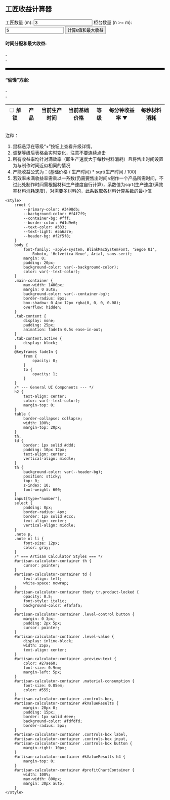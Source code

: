 <body>
    <div class="main-container">
        <div id="artisan-calculator-container" class="tab-content active">
            <h2>工匠收益计算器</h2>
            <div class="controls-box" id="controls">
                <label for="craftsmenInput">工匠数量 (m):</label>
                <input type="number" id="craftsmenInput" value="3" min="1">
                <label for="countersInput">柜台数量 (n >= m):</label>
                <input type="number" id="countersInput" value="5" min="1">
                <button id="calculateKValuesBtn">计算k值和最大收益</button>
            </div>
            <div id="kValueResults">
                <h4>时间分配和最大收益:</h4>
                <div id="maxProfitResult">-</div>
                <div id="kDistributionResult">-</div>
                <hr style="margin: 15px 0; border-style: dashed;">
                <h4>“偷懒”方案:</h4>
                <div id="lazySchemeProfitResult">-</div>
                <div id="improvementRateResult">-</div>
            </div>
            <div id="profitChartContainer"><canvas id="profitRateChart"></canvas></div>
            <div style="overflow-x: auto;">
                <table id="productTable">
                    <thead>
                        <tr>
                            <th><input type="checkbox" id="toggleAllLockCheckbox" title="切换全部解锁/未解锁"> 解锁</th>
                            <th>产品</th>
                            <th>当前生产时间</th>
                            <th>当前基础价格</th>
                            <th id="levelHeader">等级</th>
                            <th id="sortHeaderRate">每分钟收益率 <span>▼</span></th>
                            <th>每秒材料消耗</th>
                        </tr>
                    </thead>
                    <tbody></tbody>
                </table>
            </div>
            <div class="note">
                <p>注释：</p>
                <ol>
                    <li>鼠标悬浮在等级“+”按钮上查看升级详情。</li>
                    <li>调整等级后表格会实时变化，注意不要连续点击</li>
                    <li>所有收益率均针对满效率（即生产速度大于每秒材料消耗）且将售出时间设置为与制作时间近似相同的情况</li>
                    <li>产能收益公式为：(基础价格 / 生产时间) * sqrt(生产时间 / 100)</li>
                    <li>若效率未满收益率需乘以一系数(仍需要售出时间≈制作一个产品所需时间，不过此处制作时间需根据材料生产速度自行计算)，系数值为sqrt(生产速度/满效率材料消耗速度)，对需要多材料的，此系数取各材料计算系数的最小值</li>
                </ol>
            </div>
        </div>
    </div>
    <script>
        document.addEventListener('DOMContentLoaded', function () {
            // ===================================================================
            // SCRIPT FOR: 工匠收益计算器 (Artisan Profit Calculator)
            // ===================================================================
            (function () {
                // All artisan calculator code is placed here...
                const MAX_DISPLAY_LEVEL = 5;
                const initialProductsData = [
                    { name: "绳子", productionTimeStr: "1m", materials: "纤维100k", basePrice: 10, isUnlocked: true, level: 1, upgrade1_desc: "解锁袋子", upgrade1_req: 100, upgrade2_desc: "时间->40s", upgrade2_req: 750, upgrade3_desc: "价格->14", upgrade3_req: 4800, upgrade4_desc: "时间->30s", upgrade4_req: 27000 },
                    { name: "木板", productionTimeStr: "2m", materials: "木头250k", basePrice: 22, isUnlocked: true, level: 1, upgrade1_desc: "时间->1m30s", upgrade1_req: 60, upgrade2_desc: "解锁橱柜", upgrade2_req: 450, upgrade3_desc: "价格->30", upgrade3_req: 3200, upgrade4_desc: "时间->1m15s", upgrade4_req: 16500 },
                    { name: "砖块", productionTimeStr: "4m", materials: "石头600k", basePrice: 48, isUnlocked: true, level: 1, upgrade1_desc: "价格->66", upgrade1_req: 40, upgrade2_desc: "时间->3m", upgrade2_req: 300, upgrade3_desc: "解锁哑铃", upgrade3_req: 2000, upgrade4_desc: "价格->84", upgrade4_req: 12000 },
                    { name: "螺丝", productionTimeStr: "2m", materials: "金属800k", basePrice: 25, isUnlocked: true, level: 1, upgrade1_desc: "价格->34", upgrade1_req: 100, upgrade2_desc: "时间->1m40s", upgrade2_req: 550, upgrade3_desc: "解锁剪刀", upgrade3_req: 4400, upgrade4_desc: "价格->44", upgrade4_req: 21000 },
                    { name: "水瓶", productionTimeStr: "1m10s", materials: "水1.5m", basePrice: 15, isUnlocked: true, level: 1, upgrade1_desc: "时间->50s", upgrade1_req: 300, upgrade2_desc: "时间->35s", upgrade2_req: 1700, upgrade3_desc: "解锁草药茶", upgrade3_req: 9250, upgrade4_desc: "时间->25s", upgrade4_req: 53000 },
                    { name: "鸡尾酒杯", productionTimeStr: "3m30s", materials: "玻璃2.5m", basePrice: 50, isUnlocked: true, level: 1, upgrade1_desc: "价格->67", upgrade1_req: 45, upgrade2_desc: "时间->3m", upgrade2_req: 360, upgrade3_desc: "解锁玻璃杯", upgrade3_req: 2500, upgrade4_desc: "价格->86", upgrade4_req: 14500 },
                    { name: "回力标", productionTimeStr: "2m20s", materials: "硬木4m", basePrice: 38, isUnlocked: true, level: 1, upgrade1_desc: "价格->51", upgrade1_req: 45, upgrade2_desc: "时间->2m", upgrade2_req: 360, upgrade3_desc: "价格->65", upgrade3_req: 14500, upgrade4_desc: "", upgrade4_req: null },
                    { name: "抛光宝石", productionTimeStr: "2m40s", materials: "宝石6.5m", basePrice: 36, isUnlocked: true, level: 1, upgrade1_desc: "价格->47", upgrade1_req: 55, upgrade2_desc: "时间->2m20s", upgrade2_req: 380, upgrade3_desc: "价格->60", upgrade3_req: 13500, upgrade4_desc: "", upgrade4_req: null },
                    { name: "油灯", productionTimeStr: "4m30s", materials: "油10m", basePrice: 51, isUnlocked: true, level: 1, upgrade1_desc: "价格->65", upgrade1_req: 40, upgrade2_desc: "时间->3m45s", upgrade2_req: 330, upgrade3_desc: "价格->82", upgrade3_req: 12400, upgrade4_desc: "", upgrade4_req: null },
                    { name: "淋浴", productionTimeStr: "6m", materials: "大理石15m", basePrice: 70, isUnlocked: true, level: 1, upgrade1_desc: "时间->5m", upgrade1_req: 40, upgrade2_desc: "价格->90", upgrade2_req: 330, upgrade3_desc: "时间->4m10s", upgrade3_req: 12400, upgrade4_desc: "", upgrade4_req: null },
                    { name: "袋子", productionTimeStr: "1m30s", materials: "纤维1m", basePrice: 18, isUnlocked: true, level: 1, upgrade1_desc: "价格->26", upgrade1_req: 80, upgrade2_desc: "时间->70s", upgrade2_req: 600, upgrade3_desc: "价格->35", upgrade3_req: 4000, upgrade4_desc: "时间->60s", upgrade4_req: 22000 },
                    { name: "橱柜", productionTimeStr: "2m30s", materials: "木头3m", basePrice: 33, isUnlocked: true, level: 1, upgrade1_desc: "价格->42", upgrade1_req: 50, upgrade2_desc: "时间->2m5s", upgrade2_req: 400, upgrade3_desc: "价格->52", upgrade3_req: 2800, upgrade4_desc: "时间->1m40s", upgrade4_req: 15000 },
                    { name: "哑铃", productionTimeStr: "5m", materials: "石头7m", basePrice: 65, isUnlocked: true, level: 1, upgrade1_desc: "价格->87", upgrade1_req: 50, upgrade2_desc: "时间->4m15s", upgrade2_req: 400, upgrade3_desc: "解锁手锯★", upgrade3_req: 2800, upgrade4_desc: "时间->3m30s", upgrade4_req: 15000 },
                    { name: "剪刀", productionTimeStr: "2m5s", materials: "木头3m+金属8m", basePrice: 30, isUnlocked: true, level: 1, upgrade1_desc: "时间->1m50s", upgrade1_req: 55, upgrade2_desc: "价格->40", upgrade2_req: 420, upgrade3_desc: "时间->1m40s", upgrade3_req: 3100, upgrade4_desc: "价格->50", upgrade4_req: 17000 },
                    { name: "草药茶", productionTimeStr: "3m20s", materials: "纤维5m+水12m", basePrice: 54, isUnlocked: true, level: 1, upgrade1_desc: "价格->78", upgrade1_req: 48, upgrade2_desc: "价格->106", upgrade2_req: 380, upgrade3_desc: "时间->2m50s", upgrade3_req: 2600, upgrade4_desc: "价格->140", upgrade4_req: 14000 },
                    { name: "玻璃杯", productionTimeStr: "1m20s", materials: "金属11m+玻璃14m", basePrice: 21, isUnlocked: true, level: 1, upgrade1_desc: "时间->1m5s", upgrade1_req: 100, upgrade2_desc: "价格->28", upgrade2_req: 750, upgrade3_desc: "时间->55s", upgrade3_req: 5400, upgrade4_desc: "时间->45s", upgrade4_req: 30000 },
                    { name: "箭头", productionTimeStr: "1m40s", materials: "木头1.25m+石头400k", basePrice: 21, isUnlocked: true, level: 1, upgrade1_desc: "时间->1m25s", upgrade1_req: 85, upgrade2_desc: "时间->1m10s", upgrade2_req: 400, upgrade3_desc: "时间->1m", upgrade3_req: 10000, upgrade4_desc: "", upgrade4_req: null },
                    { name: "碗", productionTimeStr: "2m10s", materials: "木头2.5m", basePrice: 25, isUnlocked: true, level: 1, upgrade1_desc: "时间->1m40s", upgrade1_req: 90, upgrade2_desc: "解锁灌木★", upgrade2_req: 675, upgrade3_desc: "价格->34", upgrade3_req: 4800, upgrade4_desc: "时间->1m20s", upgrade4_req: 25000 },
                    { name: "锁链", productionTimeStr: "1m10s", materials: "纤维3m+金属1.35m", basePrice: 19, isUnlocked: true, level: 1, upgrade1_desc: "时间->1m", upgrade1_req: 140, upgrade2_desc: "解锁车库★", upgrade2_req: 875, upgrade3_desc: "价格->25", upgrade3_req: 4300, upgrade4_desc: "时间->50s", upgrade4_req: 23000 },
                    { name: "矛", productionTimeStr: "2m", materials: "木头8m+金属1.75m", basePrice: 26, isUnlocked: true, level: 1, upgrade1_desc: "时间->1m35s", upgrade1_req: 110, upgrade2_desc: "价格->35", upgrade2_req: 800, upgrade3_desc: "时间->1m15s", upgrade3_req: 5750, upgrade4_desc: "价格->45", upgrade4_req: 28000 },
                    { name: "金戒指", productionTimeStr: "10m", materials: "金属5m+水750k", basePrice: 140, isUnlocked: true, level: 1, upgrade1_desc: "价格->188", upgrade1_req: 30, upgrade2_desc: "价格->239", upgrade2_req: 225, upgrade3_desc: "价格->295", upgrade3_req: 1800, upgrade4_desc: "", upgrade4_req: null }
                ];
                const toggleAllLockCheckbox = document.getElementById('toggleAllLockCheckbox');
                let products = initialProductsData.map(p => ({ ...p, id: p.name.replace(/\s+/g, '-'), originalProductionTimeSeconds: parseProductionTime(p.productionTimeStr), originalBasePrice: p.basePrice }));
                let sortAscending = false;
                let profitChart = null;
                const tableBody = document.getElementById('productTable').getElementsByTagName('tbody')[0];
                const sortHeaderRate = document.getElementById('sortHeaderRate');
                const craftsmenInput = document.getElementById('craftsmenInput');
                const countersInput = document.getElementById('countersInput');
                const calculateKValuesBtn = document.getElementById('calculateKValuesBtn');
                const maxProfitResultDiv = document.getElementById('maxProfitResult');
                const kDistributionResultDiv = document.getElementById('kDistributionResult');
                const LOCAL_STORAGE_KEY_ARTISAN = 'craftingCalculatorProductStates';
                function saveStateToLocalStorage()
                { /* ... */ const stateToSave = products.map(p => ({ name: p.name, level: p.level, isUnlocked: p.isUnlocked })); localStorage.setItem(LOCAL_STORAGE_KEY_ARTISAN, JSON.stringify(stateToSave)); }
                function loadStateFromLocalStorage() { /* ... */ const savedState = localStorage.getItem(LOCAL_STORAGE_KEY_ARTISAN); if (savedState) { try { const loadedStates = JSON.parse(savedState); loadedStates.forEach(loadedState => { const product = products.find(p => p.name === loadedState.name); if (product) { product.level = loadedState.level !== undefined ? loadedState.level : product.level; product.isUnlocked = loadedState.isUnlocked !== undefined ? loadedState.isUnlocked : product.isUnlocked; } }); } catch (e) { console.error("Error loading state:", e); localStorage.removeItem(LOCAL_STORAGE_KEY_ARTISAN); } } }
                function parseProductionTime(timeStr) { /* ... */ if (!timeStr) return 0; let totalSeconds = 0; const minutesMatch = timeStr.match(/(\d+)m/); const secondsMatch = timeStr.match(/(\d+)s/); if (minutesMatch) totalSeconds += parseInt(minutesMatch[1]) * 60; if (secondsMatch) totalSeconds += parseInt(secondsMatch[1]); return totalSeconds; }
                function formatTime(totalSeconds) { /* ... */ if (totalSeconds <= 0) return "0s"; const minutes = Math.floor(totalSeconds / 60); const seconds = Math.round(totalSeconds % 60); let timeStr = ""; if (minutes > 0) timeStr += `${minutes}m`; if (seconds > 0 || minutes === 0) timeStr += `${seconds}s`; return timeStr || "0s"; }
                function parseMaterials(materialsStr) { /* ... */ if (!materialsStr) return []; const materials = []; const parts = materialsStr.split('+'); parts.forEach(part => { const match = part.trim().match(/([^\d]+)(\d+\.?\d*)([km]?)/i); if (match) { const name = match[1].trim(); let amount = parseFloat(match[2]); const unit = match[3] ? match[3].toLowerCase() : ''; if (unit === 'k') amount *= 1000; else if (unit === 'm') amount *= 1000000; materials.push({ name, amount }); } }); return materials; }
                function toggleProductLock(productName) { /* ... */ const product = products.find(p => p.name === productName); if (product) { product.isUnlocked = !product.isUnlocked; saveStateToLocalStorage(); updateToggleAllCheckboxState(); updateAndSortProducts(true, sortAscending); } }
                function updateToggleAllCheckboxState() { /* ... */ if (!products || products.length === 0) { toggleAllLockCheckbox.checked = false; toggleAllLockCheckbox.indeterminate = false; return; } const allUnlocked = products.every(p => p.isUnlocked); const noneUnlocked = products.every(p => !p.isUnlocked); if (allUnlocked) { toggleAllLockCheckbox.checked = true; toggleAllLockCheckbox.indeterminate = false; } else if (noneUnlocked) { toggleAllLockCheckbox.checked = false; toggleAllLockCheckbox.indeterminate = false; } else { toggleAllLockCheckbox.checked = false; toggleAllLockCheckbox.indeterminate = true; } }
                function calculateMaterialConsumptionPerSecond(materialsArray, productionTimeSeconds) { /* ... */ if (productionTimeSeconds <= 0 || !materialsArray || materialsArray.length === 0) return "-"; return materialsArray.map(mat => { const consumption = mat.amount / productionTimeSeconds; let displayConsumption = consumption.toFixed(1); if (consumption >= 1000000) displayConsumption = (consumption / 1000000).toFixed(1) + "m"; else if (consumption >= 1000) displayConsumption = (consumption / 1000).toFixed(1) + "k"; return `${mat.name} ${displayConsumption}/s`; }).join('; '); }
                function calculateProfitRate(basePrice, productionTimeSeconds) { /* ... */ if (productionTimeSeconds <= 0 || basePrice <= 0) return 0; const rate = (basePrice / productionTimeSeconds) * Math.sqrt(productionTimeSeconds / 100) * 60; return parseFloat(rate.toFixed(4)); }
                function getUpgradeInfoAsTextForTitle(product) { /* ... */ if (!product) return "无升级信息"; let infoText = `产品: ${product.name} (当前等级: ${product.level})\n后续升级路径:\n`; let hasAnyDefinedUpgrades = false; let tempTime = product.currentProductionTimeSeconds; let tempPrice = product.currentBasePrice; for (let i = product.level; i < MAX_DISPLAY_LEVEL; i++) { const upgradeDesc = product[`upgrade${i}_desc`]; const upgradeReq = product[`upgrade${i}_req`]; if (upgradeDesc && upgradeDesc.trim() !== "") { hasAnyDefinedUpgrades = true; infoText += `  升至 ${i + 1} 级: ${upgradeDesc} (需: ${upgradeReq != null ? upgradeReq : "-"})`; let timeAfterThisUpgrade = tempTime, priceAfterThisUpgrade = tempPrice; const parts = upgradeDesc.split('->'); if (parts.length === 2) { const type = parts[0].trim(), valueStr = parts[1].trim(); if (type === "时间") timeAfterThisUpgrade = parseProductionTime(valueStr); else if (type === "价格") priceAfterThisUpgrade = parseFloat(valueStr); } if (timeAfterThisUpgrade !== tempTime) { infoText += ` => 时间变为: ${formatTime(timeAfterThisUpgrade)}`; tempTime = timeAfterThisUpgrade; } if (priceAfterThisUpgrade !== tempPrice) { infoText += `${(timeAfterThisUpgrade !== tempTime && priceAfterThisUpgrade !== tempPrice) ? ', ' : ' => '}价格变为: ${priceAfterThisUpgrade.toFixed(2)}`; tempPrice = priceAfterThisUpgrade; } infoText += "\n"; } } if (!hasAnyDefinedUpgrades && product.level < MAX_DISPLAY_LEVEL) infoText += "  无更多已定义的数值升级。\n"; else if (product.level >= MAX_DISPLAY_LEVEL) infoText += "  已达最高显示等级。\n"; return infoText.trim(); }
                function calculateProductStateForLevel(product, level) { /* ... */ let currentProductionTimeSeconds = product.originalProductionTimeSeconds; let currentBasePrice = product.originalBasePrice; for (let i = 1; i < level; i++) { const upgradeDesc = product[`upgrade${i}_desc`]; if (upgradeDesc && upgradeDesc.includes("->")) { const parts = upgradeDesc.split('->'), type = parts[0].trim(), valueStr = parts[1].trim(); if (type === "时间") currentProductionTimeSeconds = parseProductionTime(valueStr); else if (type === "价格") currentBasePrice = parseFloat(valueStr); } } const currentProfitRate = calculateProfitRate(currentBasePrice, currentProductionTimeSeconds); const materialConsumptionStr = calculateMaterialConsumptionPerSecond(parseMaterials(product.materials), currentProductionTimeSeconds); product.currentProductionTimeSeconds = currentProductionTimeSeconds; product.currentBasePrice = currentBasePrice; const upgradeInfoText = getUpgradeInfoAsTextForTitle(product); let nextLevelPreview = { timeStr: null, price: null, profitRate: null, materialConsumption: null }, hasAnyPreview = false; if (level < MAX_DISPLAY_LEVEL) { let nextProdTimeSecCandidate = currentProductionTimeSeconds, nextBasePriceCandidate = currentBasePrice; const nextUpgradeDesc = product[`upgrade${level}_desc`]; if (nextUpgradeDesc && nextUpgradeDesc.includes("->")) { const parts = nextUpgradeDesc.split('->'), type = parts[0].trim(), valueStr = parts[1].trim(); if (type === "时间") nextProdTimeSecCandidate = parseProductionTime(valueStr); else if (type === "价格") nextBasePriceCandidate = parseFloat(valueStr); } if (nextProdTimeSecCandidate !== currentProductionTimeSeconds) { nextLevelPreview.timeStr = formatTime(nextProdTimeSecCandidate); hasAnyPreview = true; } if (nextBasePriceCandidate !== currentBasePrice) { nextLevelPreview.price = parseFloat(nextBasePriceCandidate.toFixed(2)); hasAnyPreview = true; } if (hasAnyPreview) { const timeForNextCalc = nextLevelPreview.timeStr ? nextProdTimeSecCandidate : currentProductionTimeSeconds, priceForNextCalc = nextLevelPreview.price !== null ? nextBasePriceCandidate : currentBasePrice; const nextProfit = calculateProfitRate(priceForNextCalc, timeForNextCalc), nextMatCons = calculateMaterialConsumptionPerSecond(parseMaterials(product.materials), timeForNextCalc); if (nextProfit.toFixed(4) !== currentProfitRate.toFixed(4)) nextLevelPreview.profitRate = parseFloat(nextProfit.toFixed(4)); if (nextMatCons !== materialConsumptionStr) nextLevelPreview.materialConsumption = nextMatCons; } } return { currentProductionTimeSeconds: parseFloat(currentProductionTimeSeconds.toFixed(2)), currentProductionTimeStr: formatTime(currentProductionTimeSeconds), currentBasePrice: parseFloat(currentBasePrice.toFixed(2)), profitRate: currentProfitRate, materialConsumption: materialConsumptionStr, nextLevelPreview: hasAnyPreview ? nextLevelPreview : null, upgradeInfoText: upgradeInfoText };
                }
                function renderTable()
                {
                    tableBody.innerHTML = '';
                    products.forEach((product) => {
                        const row = tableBody.insertRow();
                        row.dataset.productName = product.name;
                        if (!product.isUnlocked) {
                            row.style.opacity = "0.5";
                            row.style.fontStyle = "italic";
                        }
                        const cellUnlock = row.insertCell();
                        const unlockCheckbox = document.createElement('input');
                        unlockCheckbox.type = 'checkbox';
                        unlockCheckbox.checked = product.isUnlocked;
                        unlockCheckbox.title = product.isUnlocked ? "标记为未解锁" : "标记为已解锁";
                        unlockCheckbox.onchange = () => toggleProductLock(product.name);
                        cellUnlock.appendChild(unlockCheckbox);
                        row.insertCell().textContent = product.name;
                        const cellTime = row.insertCell();
                        cellTime.innerHTML = product.currentProductionTimeStr + (product.nextLevelPreview && product.nextLevelPreview.timeStr !== null ? ` <span class="preview-text">(→ ${product.nextLevelPreview.timeStr})</span>` : '');
                        const cellPrice = row.insertCell();
                        cellPrice.innerHTML = product.currentBasePrice.toFixed(2) + (product.nextLevelPreview && product.nextLevelPreview.price !== null ? ` <span class="preview-text">(→ ${product.nextLevelPreview.price.toFixed(2)})</span>` : '');
                        const cellLevel = row.insertCell();
                        cellLevel.classList.add('level-control');
                        const btnMinus = document.createElement('button');
                        btnMinus.textContent = '-';
                        btnMinus.disabled = product.level <= 1 || !product.isUnlocked;
                        btnMinus.onclick = () => adjustLevel(product.name, -1);
                        const spanLevel = document.createElement('span');
                        spanLevel.classList.add('level-value');
                        spanLevel.textContent = product.level;
                        const btnPlus = document.createElement('button');
                        btnPlus.textContent = '+';
                        btnPlus.disabled = product.level >= MAX_DISPLAY_LEVEL || !product.isUnlocked;
                        btnPlus.onclick = () => adjustLevel(product.name, 1);
                        btnPlus.title = product.isUnlocked ? product.upgradeInfoText : "产品未解锁";
                        cellLevel.appendChild(btnMinus);
                        cellLevel.appendChild(spanLevel);
                        cellLevel.appendChild(btnPlus);
                        const cellProfitRate = row.insertCell();
                        cellProfitRate.innerHTML = product.profitRate.toFixed(4) + (product.nextLevelPreview && product.nextLevelPreview.profitRate !== null ? ` <span class="preview-text">(→ ${product.nextLevelPreview.profitRate.toFixed(4)})</span>` : '');
                        const cellMaterialConsumption = row.insertCell();
                        cellMaterialConsumption.classList.add('material-consumption');
                        cellMaterialConsumption.innerHTML = (product.materialConsumption || "-").replace(/<br>/g, '; ') + (product.nextLevelPreview && product.nextLevelPreview.materialConsumption !== null ? `<br><span class="preview-text">(→ ${product.nextLevelPreview.materialConsumption.replace(/<br>/g, '; ')})</span>` : '');
                        if (!product.isUnlocked) {
                            cellLevel.querySelectorAll('button').forEach(btn => btn.disabled = true);
                            if (spanLevel) spanLevel.style.opacity = 0.6;
                        }
                    });
                    // --- 新增代码开始 ---
                    const levelHeader = document.getElementById('levelHeader');
                    if (levelHeader) {
                        // 公式：每个产品的等级-1，然后求和
                        const totalLevel = products.reduce((total, p) => total + (p.level - 1), 0);
                        levelHeader.textContent = `等级 (${totalLevel})`;
                    }
                    // --- 新增代码结束 ---
                    updateChart();
                    updateToggleAllCheckboxState();
                }
                function adjustLevel(productName, change)
                { /* ... */ const product = products.find(p => p.name === productName); if (!product || !product.isUnlocked) return; let newLevel = product.level + change; if (newLevel < 1) newLevel = 1; if (newLevel > MAX_DISPLAY_LEVEL) newLevel = MAX_DISPLAY_LEVEL; if (product.level !== newLevel) { product.level = newLevel; saveStateToLocalStorage(); updateAndSortProducts(); } }
                function updateAndSortProducts(sortByProfit = true, sortDirectionAsc = undefined) { /* ... */ if (sortDirectionAsc !== undefined) sortAscending = sortDirectionAsc; products.forEach(product => { Object.assign(product, calculateProductStateForLevel(product, product.level)); }); const unlockedProducts = products.filter(p => p.isUnlocked); const lockedProducts = products.filter(p => !p.isUnlocked); if (sortByProfit && unlockedProducts.length > 0) unlockedProducts.sort((a, b) => sortAscending ? a.profitRate - b.profitRate : b.profitRate - a.profitRate); products = [...unlockedProducts, ...lockedProducts]; renderTable(); }
                function updateChart() { /* ... */ const unlockedProductsForChart = products.filter(p => p.isUnlocked); const chartLabels = unlockedProductsForChart.map(p => p.name); const chartData = unlockedProductsForChart.map(p => p.profitRate); if (profitChart) { profitChart.data.labels = chartLabels; profitChart.data.datasets[0].data = chartData; profitChart.update(); } else { const ctx = document.getElementById('profitRateChart').getContext('2d'); profitChart = new Chart(ctx, { type: 'bar', data: { labels: chartLabels, datasets: [{ label: '每分钟收益率 (仅已解锁)', data: chartData, backgroundColor: 'rgba(75, 192, 192, 0.6)', borderColor: 'rgba(75, 192, 192, 1)', borderWidth: 1 }] }, options: { responsive: true, maintainAspectRatio: false, scales: { y: { beginAtZero: true } }, animation: { duration: 300 } } }); } }
                function calculateKValuesAndMaxProfit() { /* ... */ const m = parseInt(craftsmenInput.value); const n_counters = parseInt(countersInput.value); const sortedUnlockedProducts = [...products.filter(p => p.isUnlocked)].sort((a, b) => b.profitRate - a.profitRate); const topNProducts = sortedUnlockedProducts.slice(0, n_counters); if (topNProducts.length === 0) { maxProfitResultDiv.textContent = "无已解锁产品可供计算。"; kDistributionResultDiv.textContent = ""; return; } const C_values = topNProducts.map(p => p.profitRate); let sum_C_squared = C_values.reduce((acc, c) => acc + c * c, 0); if (sum_C_squared === 0) { maxProfitResultDiv.textContent = `最大收益 = 0`; kDistributionResultDiv.innerHTML = "k值分配: 分母为0，无法计算。"; return; } const max_profit_val = Math.sqrt(sum_C_squared) * Math.sqrt(m); maxProfitResultDiv.textContent = `理论最大收益 = ${max_profit_val.toFixed(4)}/min`; let kDistributionHtml = "时间分配:<br>"; topNProducts.forEach(product => { kDistributionHtml += `${product.name}: k = ${((product.profitRate * product.profitRate) / sum_C_squared).toFixed(4)} (${product.profitRate.toFixed(4)}/min)<br>`; }); kDistributionResultDiv.innerHTML = kDistributionHtml; const lazySchemeProfitResultDiv = document.getElementById('lazySchemeProfitResult'); const improvementRateResultDiv = document.getElementById('improvementRateResult'); if (m > 0 && sortedUnlockedProducts.length > 0) { const topMProductsForLazy = sortedUnlockedProducts.slice(0, m); let lazySchemeTotalProfitRate = topMProductsForLazy.reduce((sum, p) => sum + p.profitRate, 0); let lazySchemeDetails = topMProductsForLazy.map(p => ` - ${p.name}: ${p.profitRate.toFixed(4)}/min`).join('<br>'); lazySchemeProfitResultDiv.innerHTML = `<b>总计收益: ${lazySchemeTotalProfitRate.toFixed(4)}/min</b><br/>${lazySchemeDetails}`; if (lazySchemeTotalProfitRate > 0) { const improvement = ((max_profit_val - lazySchemeTotalProfitRate) / lazySchemeTotalProfitRate) * 100; improvementRateResultDiv.textContent = `最优方案相比偷懒方案的效率提升约: ${improvement.toFixed(2)}%`; } else if (max_profit_val > 0) { improvementRateResultDiv.textContent = "偷懒方案收益为0，无法计算提升率。"; } else { improvementRateResultDiv.textContent = "两种方案收益均为0。"; } } else { lazySchemeProfitResultDiv.textContent = "无法计算偷懒方案。"; improvementRateResultDiv.textContent = ""; } }
                loadStateFromLocalStorage();
                updateAndSortProducts(true, false);
                sortHeaderRate.addEventListener('click', () => { sortAscending = !sortAscending; sortHeaderRate.querySelector('span').textContent = sortAscending ? '▲' : '▼'; updateAndSortProducts(true, sortAscending); });
                toggleAllLockCheckbox.addEventListener('change', function () { products.forEach(p => { p.isUnlocked = this.checked; }); saveStateToLocalStorage(); updateAndSortProducts(true, sortAscending); });
                calculateKValuesBtn.addEventListener('click', calculateKValuesAndMaxProfit);
                calculateKValuesAndMaxProfit();
            })();
        });
    </script>

    <style>
        :root {
            --primary-color: #3498db;
            --background-color: #f4f7f9;
            --container-bg: #fff;
            --border-color: #d1d9e6;
            --text-color: #333;
            --text-light: #5a6a7e;
            --header-bg: #f2f5f8;
        }
        body {
            font-family: -apple-system, BlinkMacSystemFont, 'Segoe UI',
                Roboto, 'Helvetica Neue', Arial, sans-serif;
            margin: 0;
            padding: 20px;
            background-color: var(--background-color);
            color: var(--text-color);
        }
        .main-container {
            max-width: 1400px;
            margin: 0 auto;
            background-color: var(--container-bg);
            border-radius: 8px;
            box-shadow: 0 4px 12px rgba(0, 0, 0, 0.08);
            overflow: hidden;
        }
        .tab-content {
            display: none;
            padding: 25px;
            animation: fadeIn 0.5s ease-in-out;
        }
        .tab-content.active {
            display: block;
        }
        @keyframes fadeIn {
            from {
                opacity: 0;
            }
            to {
                opacity: 1;
            }
        }
        /* --- General UI Components --- */
        h2 {
            text-align: center;
            color: var(--text-color);
            margin-top: 0;
        }
        table {
            border-collapse: collapse;
            width: 100%;
            margin-top: 20px;
        }
        th,
        td {
            border: 1px solid #ddd;
            padding: 10px 12px;
            text-align: center;
            vertical-align: middle;
        }
        th {
            background-color: var(--header-bg);
            position: sticky;
            top: 0;
            z-index: 10;
            font-weight: 600;
        }
        input[type="number"],
        select {
            padding: 8px;
            border-radius: 4px;
            border: 1px solid #ccc;
            text-align: center;
            vertical-align: middle;
        }
        .note p,
        .note ol li {
            font-size: 12px;
            color: gray;
        }
        /* === Artisan Calculator Styles === */
        #artisan-calculator-container th {
            cursor: pointer;
        }
        #artisan-calculator-container td {
            text-align: left;
            white-space: nowrap;
        }
        #artisan-calculator-container tbody tr.product-locked {
            opacity: 0.5;
            font-style: italic;
            background-color: #fafafa;
        }
        #artisan-calculator-container .level-control button {
            margin: 0 3px;
            padding: 2px 5px;
            cursor: pointer;
        }
        #artisan-calculator-container .level-value {
            display: inline-block;
            width: 25px;
            text-align: center;
        }
        #artisan-calculator-container .preview-text {
            color: #27ae60;
            font-size: 0.9em;
            margin-left: 5px;
        }
        #artisan-calculator-container .material-consumption {
            font-size: 0.85em;
            color: #555;
        }
        #artisan-calculator-container .controls-box,
        #artisan-calculator-container #kValueResults {
            margin: 20px 0;
            padding: 15px;
            border: 1px solid #eee;
            background-color: #fdfdfd;
            border-radius: 5px;
        }
        #artisan-calculator-container .controls-box label,
        #artisan-calculator-container .controls-box input,
        #artisan-calculator-container .controls-box button {
            margin-right: 10px;
        }
        #artisan-calculator-container #kValueResults h4 {
            margin-top: 0;
        }
        #artisan-calculator-container #profitChartContainer {
            width: 100%;
            max-width: 800px;
            margin: 30px auto;
        }
    </style>
